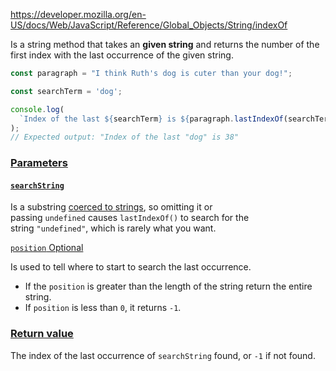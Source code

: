 https://developer.mozilla.org/en-US/docs/Web/JavaScript/Reference/Global_Objects/String/indexOf

Is a string method that takes an **given string** and returns the number of the first index with the last occurrence of the given string.

```js
const paragraph = "I think Ruth's dog is cuter than your dog!";

const searchTerm = 'dog';

console.log(
  `Index of the last ${searchTerm} is ${paragraph.lastIndexOf(searchTerm)}`,
);
// Expected output: "Index of the last "dog" is 38"
```

### [Parameters](https://developer.mozilla.org/en-US/docs/Web/JavaScript/Reference/Global_Objects/String/lastIndexOf#parameters)

#### [`searchString`](https://developer.mozilla.org/en-US/docs/Web/JavaScript/Reference/Global_Objects/String/lastIndexOf#searchstring)

Is a substring [coerced to strings](https://developer.mozilla.org/en-US/docs/Web/JavaScript/Reference/Global_Objects/String#string_coercion), so omitting it or passing `undefined` causes `lastIndexOf()` to search for the string `"undefined"`, which is rarely what you want.

[`position` Optional](https://developer.mozilla.org/en-US/docs/Web/JavaScript/Reference/Global_Objects/String/lastIndexOf#position)

Is used to tell where to start to search the last occurrence. 

- If the `position` is greater than the length of the string return the entire string.
- If `position` is less than `0`, it returns `-1`. 

### [Return value](https://developer.mozilla.org/en-US/docs/Web/JavaScript/Reference/Global_Objects/String/lastIndexOf#return_value)

The index of the last occurrence of `searchString` found, or `-1` if not found.